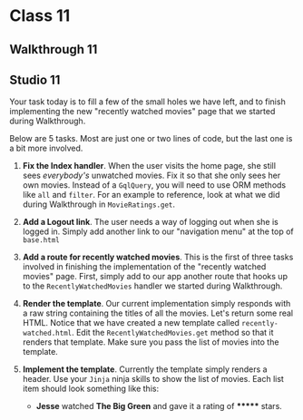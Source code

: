 # Class 11


## Walkthrough 11

## Studio 11

Your task today is to fill a few of the small holes we have left, and to finish implementing the new "recently watched movies" page that we started during Walkthrough.

Below are 5 tasks. Most are just one or two lines of code, but the last one is a bit more involved.

1. **Fix the Index handler**. When the user visits the home page, she still sees *everybody's* unwatched movies. Fix it so that she only sees her own movies. Instead of a `GqlQuery`, you will need to use ORM methods like `all` and `filter`. For an example to reference, look at what we did during Walkthrough in `MovieRatings.get`.

2. **Add a Logout link**. The user needs a way of logging out when she is logged in. Simply add another link to our "navigation menu" at the top of `base.html`

3. **Add a route for recently watched movies**. This is the first of three tasks involved in finishing the implementation of the "recently watched movies" page. First, simply add to our app another route that hooks up to the `RecentlyWatchedMovies` handler we started during Walkthrough.

4. **Render the template**. Our current implementation simply responds with a raw string containing the titles of all the movies. Let's return some real HTML. Notice that we have created a new template called `recently-watched.html`. Edit the `RecentlyWatchedMovies.get` method so that it renders that template. Make sure you pass the list of movies into the template.

5. **Implement the template**. Currently the template simply renders a header. Use your `Jinja` ninja skills to show the list of movies. Each list item should look something like this: 
    <ul><li>
        <strong>Jesse</strong> watched <strong>The Big Green</strong> and gave it a rating of <strong>*****</strong> stars.
    </li></ul>

